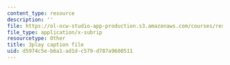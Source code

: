 ```yaml
---
content_type: resource
description: ''
file: https://ol-ocw-studio-app-production.s3.amazonaws.com/courses/res-6-008-digital-signal-processing-spring-2011/d5974c5eb6a1ad1dc579d787a9600511_14Vg7GyCVLY.srt
file_type: application/x-subrip
resourcetype: Other
title: 3play caption file
uid: d5974c5e-b6a1-ad1d-c579-d787a9600511
---
```

